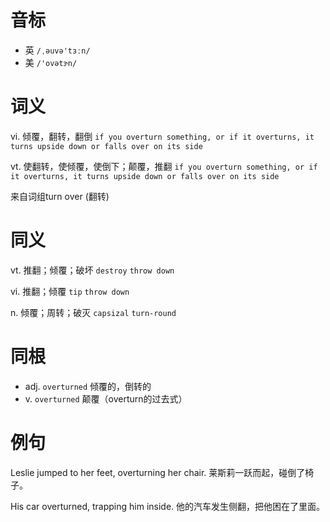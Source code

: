 # 音标

- 英 `/ˌəuvə'tɜːn/`
- 美 `/'ovətɝn/`

# 词义

vi. 倾覆，翻转，翻倒
`if you overturn something, or if it overturns, it turns upside down or falls over on its side`

vt. 使翻转，使倾覆，使倒下；颠覆，推翻
`if you overturn something, or if it overturns, it turns upside down or falls over on its side`



来自词组turn over (翻转)

# 同义

vt. 推翻；倾覆；破坏
`destroy` `throw down`

vi. 推翻；倾覆
`tip` `throw down`

n. 倾覆；周转；破灭
`capsizal` `turn-round`

# 同根

- adj. `overturned` 倾覆的，倒转的
- v. `overturned` 颠覆（overturn的过去式）

# 例句

Leslie jumped to her feet, overturning her chair.
莱斯莉一跃而起，碰倒了椅子。

His car overturned, trapping him inside.
他的汽车发生侧翻，把他困在了里面。


